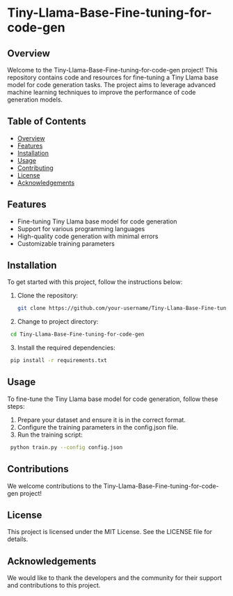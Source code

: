 # Tiny-Llama-Base-Fine-tuning-for-code-gen

## Overview

Welcome to the Tiny-Llama-Base-Fine-tuning-for-code-gen project! This repository contains code and resources for fine-tuning a Tiny Llama base model for code generation tasks. The project aims to leverage advanced machine learning techniques to improve the performance of code generation models.

## Table of Contents

- [Overview](#overview)
- [Features](#features)
- [Installation](#installation)
- [Usage](#usage)
- [Contributing](#contributing)
- [License](#license)
- [Acknowledgements](#acknowledgements)

## Features

- Fine-tuning Tiny Llama base model for code generation
- Support for various programming languages
- High-quality code generation with minimal errors
- Customizable training parameters

## Installation

To get started with this project, follow the instructions below:

1. Clone the repository:
   ```bash
   git clone https://github.com/your-username/Tiny-Llama-Base-Fine-tuning-for-code-gen.git
   ```
2. Change to project directory:
  ```bash
   cd Tiny-Llama-Base-Fine-tuning-for-code-gen
   ```
3. Install the required dependencies:
  ```bash
   pip install -r requirements.txt
   ```

## Usage
To fine-tune the Tiny Llama base model for code generation, follow these steps:

1. Prepare your dataset and ensure it is in the correct format.
2. Configure the training parameters in the config.json file.
3. Run the training script:
  ```bash
   python train.py --config config.json
   ```

## Contributions
We welcome contributions to the Tiny-Llama-Base-Fine-tuning-for-code-gen project! 

## License
This project is licensed under the MIT License. See the LICENSE file for details.

## Acknowledgements
We would like to thank the developers and the community for their support and contributions to this project.

